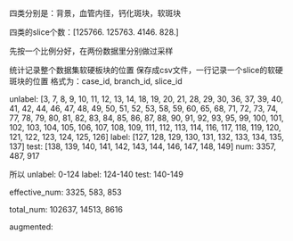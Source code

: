 四类分别是：背景，血管内径，钙化斑块，软斑块  

四类的slice个数：[125766. 125763.   4146.    828.]

先按一个比例分好，在两份数据里分别做过采样

统计记录整个数据集软硬板块的位置
保存成csv文件，一行记录一个slice的软硬斑块的位置   格式为：case_id, branch_id, slice_id


unlabel: [3, 7, 8, 9, 10, 11, 12, 13, 14, 18, 19, 20, 21, 28, 29, 30, 36, 37, 39, 40, 41, 42, 44, 46, 47, 48, 49, 50, 51, 52, 53, 58, 59, 60, 65, 68, 71, 72, 73, 74, 77, 78, 79, 80, 81, 82, 83, 84, 85, 86, 87, 88, 90, 91, 92, 93, 95, 99, 100, 101, 102, 103, 104, 105, 106, 107, 108, 109, 111, 112, 113, 114, 116, 117, 118, 119, 120, 121, 122, 123, 124, 125, 126]
label: [127, 128, 129, 130, 131, 132, 133, 134, 135, 137]
test: [138, 139, 140, 141, 142, 143, 144, 146, 147, 148, 149]
num: 3357, 487, 917

所以 unlabel: 0-124     label: 124-140    test: 140-149

effective_num: 3325, 583, 853

total_num: 102637, 14513, 8616

augmented: 